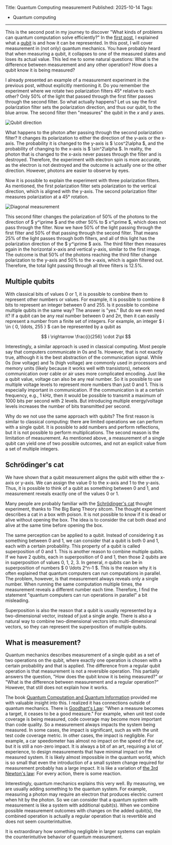 Title: Quantum Computing measurement
Published: 2025-10-14
Tags:
- Quantum computing
---
This is the second post in my journey to discover "What kinds of problems can quantum computation solve efficiently?" In the [first post](./quantum-computing-qubit), I explained what a [qubit](./quantum-computing-qubit) is and how it can be represented. In this post, I will cover measurement in (not only) quantum mechanics. You have probably heard that when measuring a qubit, it collapses to one of the measured states and loses its actual value. This led me to some natural questions: What is the difference between measurement and any other operation? How does a qubit know it is being measured?

I already presented an example of a measurement experiment in the previous post, without explicitly mentioning it. Do you remember the experiment where we rotate two polarization filters 45° relative to each other? Only 50% of the light that passed through the first filter passes through the second filter. So what actually happens? Let us say the first polarization filter sets the polarization direction, and thus our qubit, to the blue arrow. The second filter then "measures" the qubit in the $x$ and $y$ axes.

![Qubit direction](/images/posts/2025/10/qubit-direction.svg)

What happens to the photon after passing through the second polarization filter? It changes its polarization to either the direction of the y-axis or the x-axis. The probability it is changed to the y-axis is $ \cos^2\alpha $, and the probability of changing to the x-axis is $ \sin^2\alpha $. In reality, the photon that is changed to the x-axis never passes through the filter and is destroyed. Therefore, the experiment with electron spin is more accurate, as the electron is not destroyed and the outcome is actually one or the other direction. However, photons are easier to observe by eyes.

Now it is possible to explain the experiment with three polarization filters. As mentioned, the first polarization filter sets polarization to the vertical direction, which is aligned with the y-axis. The second polarization filter measures polarization at a 45° rotation.

![Diagonal measurement](/images/posts/2025/10/diagonal-measurement.svg)

This second filter changes the polarization of 50% of the photons to the direction of $ y^\prime $ and the other 50% to $ x^\prime $, which does not pass through the filter. Now we have 50% of the light passing through the first filter and 50% of that passing through the second filter. That means 25% of the light passes through both filters, and all of this light has the polarization direction of the $ y^\prime $ axis. The third filter then measures again in the horizontal x-axis and vertical y-axis, similar to the first image. The outcome is that 50% of the photons reaching the third filter change polarization to the y-axis and 50% to the x-axis, which is again filtered out. Therefore, the total light passing through all three filters is 12.5%.

## Multiple qubits

With classical bits of values 0 or 1, it is possible to combine them to represent other numbers or values. For example, it is possible to combine 8 bits to represent an integer between 0 and 255. Is it possible to combine multiple qubits in the same way? The answer is "yes." But do we even need it? If a qubit can be any real number between $0$ and $2\pi$, then it can easily represent a number from a finite set of integers. For example, an integer $ i \in \{ 0, \ldots, 255 \} $ can be represented by a qubit as

$$
i \rightarrow \frac{i}{256} \cdot 2\pi
$$

Interestingly, a similar approach is used in classical computing. Most people say that computers communicate in 0s and 1s. However, that is not exactly true, although it is the best abstraction of the communication signal. While 0s (low voltage) and 1s (high voltage) are commonly used in processors and memory units (likely because it works well with transistors), network communication over cable or air uses more complicated encoding. Just like a qubit value, voltage can also be any real number. So it is possible to use multiple voltage levels to represent more numbers than just 0 and 1. This is especially important in communication. If the communication is at a certain frequency, e.g., 1 kHz, then it would be possible to transmit a maximum of 1000 bits per second with 2 levels. But introducing multiple energy/voltage levels increases the number of bits transmitted per second.

Why do we not use the same approach with qubits? The first reason is similar to classical computing: there are limited operations we can perform with a single qubit. It is possible to add numbers and perform reflections, but it is not possible to perform multiplications. The second reason is the limitation of measurement. As mentioned above, a measurement of a single qubit can yield one of two possible outcomes, and not an explicit value from a set of multiple integers.

## Schrödinger's cat

We have shown that a qubit measurement aligns the qubit with either the x-axis or y-axis. We can assign the value 0 to the x-axis and 1 to the y-axis. Thus, it is possible to think of a qubit as something between 0 and 1, and measurement reveals exactly one of the values 0 or 1.

Many people are probably familiar with the [Schrödinger's cat](https://en.wikipedia.org/wiki/Schr%C3%B6dinger's_cat) thought experiment, thanks to The Big Bang Theory sitcom. The thought experiment describes a cat in a box with poison. It is not possible to know if it is dead or alive without opening the box. The idea is to consider the cat both dead and alive at the same time before opening the box.

The same perception can be applied to a qubit. Instead of considering it as something between 0 and 1, we can consider that a qubit is both 0 and 1, each with a certain probability. This property of a qubit is called superposition of 0 and 1. This is another reason to combine multiple qubits. If we have 2 qubits, each in superposition of 0 and 1, then those 2 qubits are in superposition of values 0, 1, 2, 3. In general, $n$ qubits can be in superposition of numbers $ 0 \ldots 2^n-1 $. This is the reason why it is often explained that quantum computers can run computations in parallel. The problem, however, is that measurement always reveals only a single number. When running the same computation multiple times, the measurement reveals a different number each time. Therefore, I find the statement "quantum computers can run operations in parallel" a bit misleading.

Superposition is also the reason that a qubit is usually represented by a two-dimensional vector, instead of just a single angle. There is also a natural way to combine two-dimensional vectors into multi-dimensional vectors, so they can represent the superposition of multiple qubits.

## What is measurement?

Quantum mechanics describes measurement of a single qubit as a set of two operations on the qubit, where exactly one operation is chosen with a certain probability and that is applied. The difference from a regular qubit operation is that measurement is not a reversible operation. This partially answers the question, "How does the qubit know it is being measured?" or "What is the difference between measurement and a regular operation?" However, that still does not explain how it works.

The book [Quantum Computation and Quantum Information](https://www.cambridge.org/highereducation/books/quantum-computation-and-quantum-information/01E10196D0A682A6AEFFEA52D53BE9AE) provided me with valuable insight into this. I realized it has connections outside of quantum mechanics. There is [Goodhart's Law](https://en.wikipedia.org/wiki/Goodhart%27s_law): "When a measure becomes a target, it ceases to be a good measure." For example, when unit test code coverage is being measured, code coverage may become more important than code quality. So a measurement always impacts the system being measured. In some cases, the impact is significant, such as with the unit test code coverage metric. In other cases, the impact is negligible. For example, a car speedometer has almost no impact on the speed of the car, but it is still a non-zero impact. It is always a bit of an art, requiring a lot of experience, to design measurements that have minimal impact on the measured system. It is likely almost impossible in the quantum world, which is so small that even the introduction of a small system change required for measurement probably has a large impact. It is like a variation of [the 3rd Newton's law](https://en.wikipedia.org/wiki/Newton%27s_laws_of_motion#Third_law): For every action, there is some reaction.

Interestingly, quantum mechanics explains this very well. By measuring, we are usually adding something to the quantum system. For example, measuring a photon may require an electron that produces electric current when hit by the photon. So we can consider that a quantum system with measurement is like a system with additional qubit(s). When we combine possible measurement outcomes with changes on the added qubit(s), the combined operation is actually a regular operation that is revertible and does not seem counterintuitive.

It is extraordinary how something negligible in larger systems can explain the counterintuitive behavior of quantum measurement.
